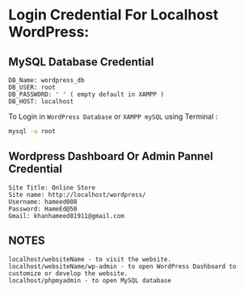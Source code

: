 # Login Credential For Localhost WordPress:

## MySQL Database Credential

```
DB_Name: wordpress_db
DB_USER: root
DB_PASSWORD: ' ' ( empty default in XAMPP )
DB_HOST: localhost
```

To Login in `WordPress Database` or `XAMPP mySQL` using Terminal :

```bash
mysql -u root
```

## Wordpress Dashboard Or Admin Pannel Credential

```
Site Title: Online Store
Site name: http://localhost/wordpress/
Username: hameed008
Password: HameEd@50
Gmail: khanhameed81911@gmail.com
```

## NOTES

```
localhost/websiteName - to visit the website.
localhost/websiteName/wp-admin - to open WordPress Dashboard to customize or develop the website.
localhost/phpmyadmin - to open MySQL database
```

